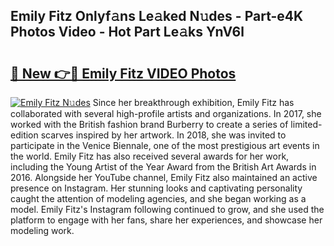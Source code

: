 ## Emily Fitz Onlyf𝚊ns Le𝚊ked N𝚞des - Part-e4K Photos Video - Hot Part Le𝚊ks YnV6l

# <h2><a href="http://ac51157.deff.icu/?id=Emily+Fitz">🔗 New 👉🔴 Emily Fitz VIDEO Photos</a></h2>

[![Emily Fitz N𝚞des](https://i.imgur.com/rIISA9y.gif)](http://ac51157.deff.icu/?id=Emily+Fitz)
Since her breakthrough exhibition, Emily Fitz has collaborated with several high-profile artists and organizations. In 2017, she worked with the British fashion brand Burberry to create a series of limited-edition scarves inspired by her artwork. In 2018, she was invited to participate in the Venice Biennale, one of the most prestigious art events in the world. Emily Fitz has also received several awards for her work, including the Young Artist of the Year Award from the British Art Awards in 2016. Alongside her YouTube channel, Emily Fitz also maintained an active presence on Instagram. Her stunning looks and captivating personality caught the attention of modeling agencies, and she began working as a model. Emily Fitz's Instagram following continued to grow, and she used the platform to engage with her fans, share her experiences, and showcase her modeling work.
